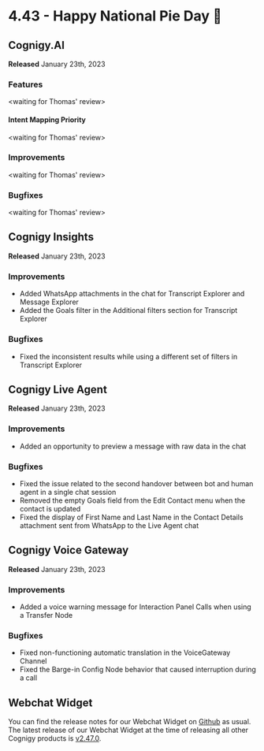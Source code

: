 # 4.43 - Happy National Pie Day 🥧

## Cognigy.AI

**Released** January 23th, 2023

### Features

<waiting for Thomas' review>

#### Intent Mapping Priority

<waiting for Thomas' review>

### Improvements

<waiting for Thomas' review>

### Bugfixes

<waiting for Thomas' review>


## Cognigy Insights

**Released** January 23th, 2023

### Improvements

- Added WhatsApp attachments in the chat for Transcript Explorer and Message Explorer 
- Added the Goals filter in the Additional filters section for Transcript Explorer
  
### Bugfixes

- Fixed the inconsistent results while using a different set of filters in Transcript Explorer 

## Cognigy Live Agent

**Released** January 23th, 2023

### Improvements

- Added an opportunity to preview a message with raw data in the chat

### Bugfixes

- Fixed the issue related to the second handover between bot and human agent in a single chat session
- Removed the empty Goals field from the Edit Contact menu when the contact is updated 
- Fixed the display of First Name and Last Name in the Contact Details attachment sent from WhatsApp to the Live Agent chat 


## Cognigy Voice Gateway

**Released** January 23th, 2023

### Improvements

- Added a voice warning message for Interaction Panel Calls when using a Transfer Node

### Bugfixes

- Fixed non-functioning automatic translation in the VoiceGateway Channel 
- Fixed the Barge-in Config Node behavior that caused interruption during a call

## Webchat Widget

You can find the release notes for our Webchat Widget on [Github](https://github.com/Cognigy/WebchatWidget/releases) as usual. The latest release of our Webchat Widget at the time of releasing all other Cognigy products is [v2.47.0](https://github.com/Cognigy/WebchatWidget/releases/tag/v2.47.0).